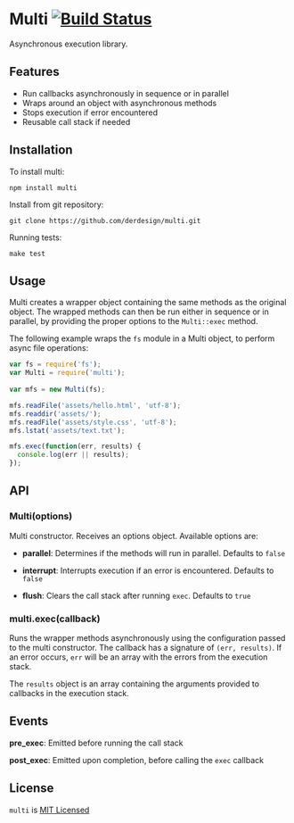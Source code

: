# Multi [![Build Status](https://secure.travis-ci.org/derdesign/multi.png)](http://travis-ci.org/derdesign/multi)

Asynchronous execution library.


## Features

- Run callbacks asynchronously in sequence or in parallel
- Wraps around an object with asynchronous methods
- Stops execution if error encountered
- Reusable call stack if needed



## Installation

To install multi:

    npm install multi

Install from git repository:

    git clone https://github.com/derdesign/multi.git
    
Running tests:

    make test


    
## Usage

Multi creates a wrapper object containing the same methods as the original object. The wrapped methods can then be run either
in sequence or in parallel, by providing the proper options to the `Multi::exec` method.

The following example wraps the `fs` module in a Multi object, to perform async file operations:

```javascript
var fs = require('fs');
var Multi = require('multi');
  
var mfs = new Multi(fs);

mfs.readFile('assets/hello.html', 'utf-8');
mfs.readdir('assets/');
mfs.readFile('assets/style.css', 'utf-8');
mfs.lstat('assets/text.txt');

mfs.exec(function(err, results) {
  console.log(err || results);
});
```

## API

### Multi(options)
Multi constructor. Receives an options object. Available options are:

- **parallel**: Determines if the methods will run in parallel. Defaults to `false`

- **interrupt**: Interrupts execution if an error is encountered. Defaults to `false`

- **flush**: Clears the call stack after running `exec`. Defaults to `true`

### multi.exec(callback)
Runs the wrapper methods asynchronously using the configuration passed to the multi constructor. The callback has a
signature of `(err, results)`. If an error occurs, `err` will be an array with the errors from the execution stack.

The `results` object is an array containing the arguments provided to callbacks in the execution stack.



## Events

**pre_exec**: Emitted before running the call stack

**post_exec**: Emitted upon completion, before calling the `exec` callback



## License

`multi` is [MIT Licensed](https://github.com/derdesign/multi/blob/master/LICENSE)